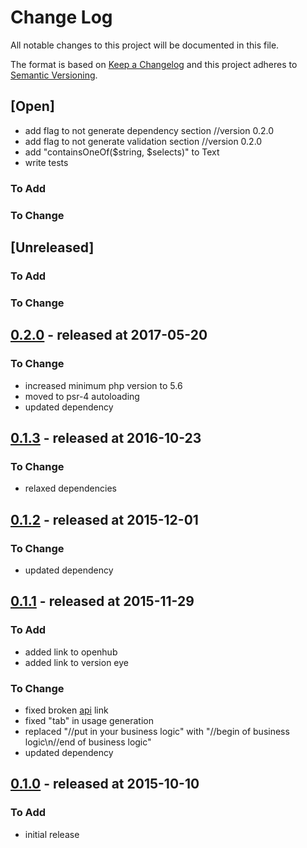 # Change Log

All notable changes to this project will be documented in this file.

The format is based on [Keep a Changelog](http://keepachangelog.com/)
and this project adheres to [Semantic Versioning](http://semver.org/).

## [Open]

* add flag to not generate dependency section   //version 0.2.0
* add flag to not generate validation section   //version 0.2.0
* add "containsOneOf($string, $selects)" to Text
* write tests

### To Add

### To Change

## [Unreleased]

### To Add

### To Change

## [0.2.0](https://github.com/bazzline/php_component_cli_environment/tree/0.2.0) - released at 2017-05-20

### To Change

* increased minimum php version to 5.6
* moved to psr-4 autoloading
* updated dependency

## [0.1.3](https://github.com/bazzline/php_component_cli_environment/tree/0.1.3) - released at 2016-10-23

### To Change

* relaxed dependencies

## [0.1.2](https://github.com/bazzline/php_component_cli_environment/tree/0.1.2) - released at 2015-12-01

### To Change

* updated dependency

## [0.1.1](https://github.com/bazzline/php_component_cli_environment/tree/0.1.1) - released at 2015-11-29

### To Add

* added link to openhub
* added link to version eye

### To Change

* fixed broken [api](#api) link
* fixed "tab" in usage generation
* replaced "//put in your business logic" with "//begin of business logic\n//end of business logic"
* updated dependency

## [0.1.0](https://github.com/bazzline/php_component_cli_environment/tree/0.1.0) - released at 2015-10-10

### To Add

* initial release
